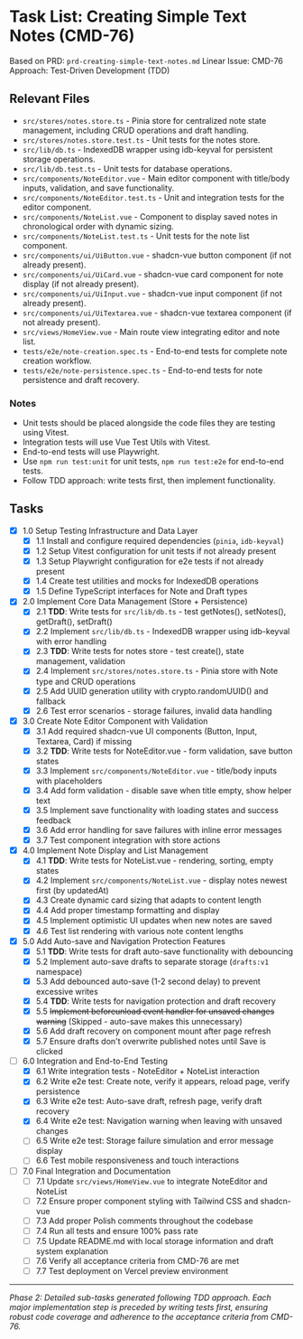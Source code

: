 # Task List: Creating Simple Text Notes (CMD-76)

Based on PRD: `prd-creating-simple-text-notes.md`
Linear Issue: CMD-76
Approach: Test-Driven Development (TDD)

## Relevant Files

- `src/stores/notes.store.ts` - Pinia store for centralized note state management, including CRUD operations and draft handling.
- `src/stores/notes.store.test.ts` - Unit tests for the notes store.
- `src/lib/db.ts` - IndexedDB wrapper using idb-keyval for persistent storage operations.
- `src/lib/db.test.ts` - Unit tests for database operations.
- `src/components/NoteEditor.vue` - Main editor component with title/body inputs, validation, and save functionality.
- `src/components/NoteEditor.test.ts` - Unit and integration tests for the editor component.
- `src/components/NoteList.vue` - Component to display saved notes in chronological order with dynamic sizing.
- `src/components/NoteList.test.ts` - Unit tests for the note list component.
- `src/components/ui/UiButton.vue` - shadcn-vue button component (if not already present).
- `src/components/ui/UiCard.vue` - shadcn-vue card component for note display (if not already present).
- `src/components/ui/UiInput.vue` - shadcn-vue input component (if not already present).
- `src/components/ui/UiTextarea.vue` - shadcn-vue textarea component (if not already present).
- `src/views/HomeView.vue` - Main route view integrating editor and note list.
- `tests/e2e/note-creation.spec.ts` - End-to-end tests for complete note creation workflow.
- `tests/e2e/note-persistence.spec.ts` - End-to-end tests for note persistence and draft recovery.

### Notes

- Unit tests should be placed alongside the code files they are testing using Vitest.
- Integration tests will use Vue Test Utils with Vitest.
- End-to-end tests will use Playwright.
- Use `npm run test:unit` for unit tests, `npm run test:e2e` for end-to-end tests.
- Follow TDD approach: write tests first, then implement functionality.

## Tasks

- [x] 1.0 Setup Testing Infrastructure and Data Layer
  - [x] 1.1 Install and configure required dependencies (`pinia`, `idb-keyval`)
  - [x] 1.2 Setup Vitest configuration for unit tests if not already present
  - [x] 1.3 Setup Playwright configuration for e2e tests if not already present
  - [x] 1.4 Create test utilities and mocks for IndexedDB operations
  - [x] 1.5 Define TypeScript interfaces for Note and Draft types

- [x] 2.0 Implement Core Data Management (Store + Persistence)
  - [x] 2.1 **TDD**: Write tests for `src/lib/db.ts` - test getNotes(), setNotes(), getDraft(), setDraft()
  - [x] 2.2 Implement `src/lib/db.ts` - IndexedDB wrapper using idb-keyval with error handling
  - [x] 2.3 **TDD**: Write tests for notes store - test create(), state management, validation
  - [x] 2.4 Implement `src/stores/notes.store.ts` - Pinia store with Note type and CRUD operations
  - [x] 2.5 Add UUID generation utility with crypto.randomUUID() and fallback
  - [x] 2.6 Test error scenarios - storage failures, invalid data handling

- [x] 3.0 Create Note Editor Component with Validation
  - [x] 3.1 Add required shadcn-vue UI components (Button, Input, Textarea, Card) if missing
  - [x] 3.2 **TDD**: Write tests for NoteEditor.vue - form validation, save button states
  - [x] 3.3 Implement `src/components/NoteEditor.vue` - title/body inputs with placeholders
  - [x] 3.4 Add form validation - disable save when title empty, show helper text
  - [x] 3.5 Implement save functionality with loading states and success feedback
  - [x] 3.6 Add error handling for save failures with inline error messages
  - [x] 3.7 Test component integration with store actions

- [x] 4.0 Implement Note Display and List Management
  - [x] 4.1 **TDD**: Write tests for NoteList.vue - rendering, sorting, empty states
  - [x] 4.2 Implement `src/components/NoteList.vue` - display notes newest first (by updatedAt)
  - [x] 4.3 Create dynamic card sizing that adapts to content length
  - [x] 4.4 Add proper timestamp formatting and display
  - [x] 4.5 Implement optimistic UI updates when new notes are saved
  - [x] 4.6 Test list rendering with various note content lengths

- [x] 5.0 Add Auto-save and Navigation Protection Features
  - [x] 5.1 **TDD**: Write tests for draft auto-save functionality with debouncing
  - [x] 5.2 Implement auto-save drafts to separate storage (`drafts:v1` namespace)
  - [x] 5.3 Add debounced auto-save (1-2 second delay) to prevent excessive writes
  - [x] 5.4 **TDD**: Write tests for navigation protection and draft recovery
  - [x] 5.5 ~~Implement beforeunload event handler for unsaved changes warning~~ (Skipped - auto-save makes this unnecessary)
  - [x] 5.6 Add draft recovery on component mount after page refresh
  - [x] 5.7 Ensure drafts don't overwrite published notes until Save is clicked

- [ ] 6.0 Integration and End-to-End Testing
  - [x] 6.1 Write integration tests - NoteEditor + NoteList interaction
  - [x] 6.2 Write e2e test: Create note, verify it appears, reload page, verify persistence
  - [x] 6.3 Write e2e test: Auto-save draft, refresh page, verify draft recovery
  - [x] 6.4 Write e2e test: Navigation warning when leaving with unsaved changes
  - [ ] 6.5 Write e2e test: Storage failure simulation and error message display
  - [ ] 6.6 Test mobile responsiveness and touch interactions

- [ ] 7.0 Final Integration and Documentation
  - [ ] 7.1 Update `src/views/HomeView.vue` to integrate NoteEditor and NoteList
  - [ ] 7.2 Ensure proper component styling with Tailwind CSS and shadcn-vue
  - [ ] 7.3 Add proper Polish comments throughout the codebase
  - [ ] 7.4 Run all tests and ensure 100% pass rate
  - [ ] 7.5 Update README.md with local storage information and draft system explanation
  - [ ] 7.6 Verify all acceptance criteria from CMD-76 are met
  - [ ] 7.7 Test deployment on Vercel preview environment

---

*Phase 2: Detailed sub-tasks generated following TDD approach. Each major implementation step is preceded by writing tests first, ensuring robust code coverage and adherence to the acceptance criteria from CMD-76.*
